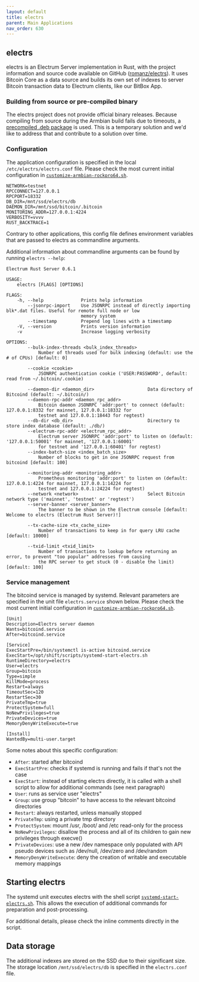 ```yaml
---
layout: default
title: electrs
parent: Main Applications
nav_order: 630
---
```

## electrs

electrs is an Electrum Server implementation in Rust, with the project information and source code available on GitHub ([romanz/electrs](https://github.com/romanz/electrs)).
It uses Bitcoin Core as a data source and builds its own set of indexes to server Bitcoin transaction data to Electrum clients, like our BitBox App.

### Building from source or pre-compiled binary

The electrs project does not provide official binary releases.
Because compiling from source during the Armbian build fails due to timeouts, a [precompiled .deb package](https://github.com/digitalbitbox/bitbox-base-deps) is used.
This is a temporary solution and we'd like to address that and contribute to a solution over time.

### Configuration

The application configuration is specified in the local `/etc/electrs/electrs.conf` file. Please check the most current initial configuration in [`customize-armbian-rockpro64.sh`](../../armbian/base/build/customize-armbian-rockpro64.sh).

```
NETWORK=testnet
RPCCONNECT=127.0.0.1
RPCPORT=18332
DB_DIR=/mnt/ssd/electrs/db
DAEMON_DIR=/mnt/ssd/bitcoin/.bitcoin
MONITORING_ADDR=127.0.0.1:4224
VERBOSITY=vvvv
RUST_BACKTRACE=1
```

Contrary to other applications, this config file defines environment variables that are passed to electrs as commandline arguments.

Additional information about commandline arguments can be found by running `electrs --help`:

```
Electrum Rust Server 0.6.1

USAGE:
    electrs [FLAGS] [OPTIONS]

FLAGS:
    -h, --help              Prints help information
        --jsonrpc-import    Use JSONRPC instead of directly importing blk*.dat files. Useful for remote full node or low
                            memory system
        --timestamp         Prepend log lines with a timestamp
    -V, --version           Prints version information
    -v                      Increase logging verbosity

OPTIONS:
        --bulk-index-threads <bulk_index_threads>
            Number of threads used for bulk indexing (default: use the # of CPUs) [default: 0]

        --cookie <cookie>
            JSONRPC authentication cookie ('USER:PASSWORD', default: read from ~/.bitcoin/.cookie)

        --daemon-dir <daemon_dir>                    Data directory of Bitcoind (default: ~/.bitcoin/)
        --daemon-rpc-addr <daemon_rpc_addr>
            Bitcoin daemon JSONRPC 'addr:port' to connect (default: 127.0.0.1:8332 for mainnet, 127.0.0.1:18332 for
            testnet and 127.0.0.1:18443 for regtest)
        --db-dir <db_dir>                            Directory to store index database (default: ./db/)
        --electrum-rpc-addr <electrum_rpc_addr>
            Electrum server JSONRPC 'addr:port' to listen on (default: '127.0.0.1:50001' for mainnet, '127.0.0.1:60001'
            for testnet and '127.0.0.1:60401' for regtest)
        --index-batch-size <index_batch_size>
            Number of blocks to get in one JSONRPC request from bitcoind [default: 100]

        --monitoring-addr <monitoring_addr>
            Prometheus monitoring 'addr:port' to listen on (default: 127.0.0.1:4224 for mainnet, 127.0.0.1:14224 for
            testnet and 127.0.0.1:24224 for regtest)
        --network <network>                          Select Bitcoin network type ('mainnet', 'testnet' or 'regtest')
        --server-banner <server_banner>
            The banner to be shown in the Electrum console [default: Welcome to electrs (Electrum Rust Server)!]

        --tx-cache-size <tx_cache_size>
            Number of transactions to keep in for query LRU cache [default: 10000]

        --txid-limit <txid_limit>
            Number of transactions to lookup before returning an error, to prevent "too popular" addresses from causing
            the RPC server to get stuck (0 - disable the limit) [default: 100]
```

### Service management

The bitcoind service is managed by systemd. Relevant parameters are specified in the unit file `electrs.service` shown below.
Please check the most current initial configuration in [`customize-armbian-rockpro64.sh`](../../armbian/base/build/customize-armbian-rockpro64.sh).

```
[Unit]
Description=Electrs server daemon
Wants=bitcoind.service
After=bitcoind.service

[Service]
ExecStartPre=/bin/systemctl is-active bitcoind.service
ExecStart=/opt/shift/scripts/systemd-start-electrs.sh
RuntimeDirectory=electrs
User=electrs
Group=bitcoin
Type=simple
KillMode=process
Restart=always
TimeoutSec=120
RestartSec=30
PrivateTmp=true
ProtectSystem=full
NoNewPrivileges=true
PrivateDevices=true
MemoryDenyWriteExecute=true

[Install]
WantedBy=multi-user.target
```

Some notes about this specific configuration:

* `After`: started after bitcoind
* `ExecStartPre`: checks if systemd is running and fails if that's not the case
* `ExecStart`: instead of starting electrs directly, it is called with a shell script to allow for additional commands (see next paragraph)
* `User`: runs as service user "electrs"
* `Group`: use group "bitcoin" to have access to the relevant bitcoind directories
* `Restart`: always restarted, unless manually stopped
* `PrivateTmp`: using a private tmp directory
* `ProtectSystem`: mount /usr, /boot/ and /etc read-only for the process
* `NoNewPrivileges`: disallow the process and all of its children to gain new privileges through execve()
* `PrivateDevices`: use a new /dev namespace only populated with API pseudo devices such as /dev/null, /dev/zero and /dev/random
* `MemoryDenyWriteExecute`: deny the creation of writable and executable memory mappings

## Starting electrs

The systemd unit executes electrs with the shell script [`systemd-start-electrs.sh`](../../armbian/base/scripts/systemd-start-electrs.sh). This allows the execution of additional commands for preparation and post-processing.

For additional details, please check the inline comments directly in the script.

## Data storage

The additional indexes are stored on the SSD due to their significant size. The storage location `/mnt/ssd/electrs/db` is specified in the `electrs.conf` file.
